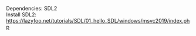 Dependencies: SDL2
<br>
Install SDL2: https://lazyfoo.net/tutorials/SDL/01_hello_SDL/windows/msvc2019/index.php
